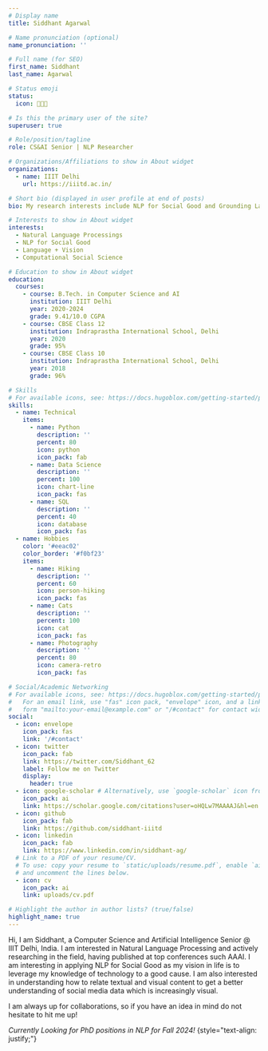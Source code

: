 ```yaml
---
# Display name
title: Siddhant Agarwal

# Name pronunciation (optional)
name_pronunciation: ''

# Full name (for SEO)
first_name: Siddhant
last_name: Agarwal

# Status emoji
status:
  icon: 👨🏻‍💻

# Is this the primary user of the site?
superuser: true

# Role/position/tagline
role: CS&AI Senior | NLP Researcher

# Organizations/Affiliations to show in About widget
organizations:
  - name: IIIT Delhi
    url: https://iiitd.ac.in/

# Short bio (displayed in user profile at end of posts)
bio: My research interests include NLP for Social Good and Grounding Language with Vision.

# Interests to show in About widget
interests:
  - Natural Language Processings
  - NLP for Social Good
  - Language + Vision
  - Computational Social Science

# Education to show in About widget
education:
  courses:
    - course: B.Tech. in Computer Science and AI
      institution: IIIT Delhi
      year: 2020-2024
      grade: 9.41/10.0 CGPA
    - course: CBSE Class 12
      institution: Indraprastha International School, Delhi
      year: 2020
      grade: 95%
    - course: CBSE Class 10
      institution: Indraprastha International School, Delhi
      year: 2018
      grade: 96%

# Skills
# For available icons, see: https://docs.hugoblox.com/getting-started/page-builder/#icons
skills:
  - name: Technical
    items:
      - name: Python
        description: ''
        percent: 80
        icon: python
        icon_pack: fab
      - name: Data Science
        description: ''
        percent: 100
        icon: chart-line
        icon_pack: fas
      - name: SQL
        description: ''
        percent: 40
        icon: database
        icon_pack: fas
  - name: Hobbies
    color: '#eeac02'
    color_border: '#f0bf23'
    items:
      - name: Hiking
        description: ''
        percent: 60
        icon: person-hiking
        icon_pack: fas
      - name: Cats
        description: ''
        percent: 100
        icon: cat
        icon_pack: fas
      - name: Photography
        description: ''
        percent: 80
        icon: camera-retro
        icon_pack: fas

# Social/Academic Networking
# For available icons, see: https://docs.hugoblox.com/getting-started/page-builder/#icons
#   For an email link, use "fas" icon pack, "envelope" icon, and a link in the
#   form "mailto:your-email@example.com" or "/#contact" for contact widget.
social:
  - icon: envelope
    icon_pack: fas
    link: '/#contact'
  - icon: twitter
    icon_pack: fab
    link: https://twitter.com/Siddhant_62
    label: Follow me on Twitter
    display:
      header: true
  - icon: google-scholar # Alternatively, use `google-scholar` icon from `ai` icon pack
    icon_pack: ai
    link: https://scholar.google.com/citations?user=oHQLw7MAAAAJ&hl=en
  - icon: github
    icon_pack: fab
    link: https://github.com/siddhant-iiitd
  - icon: linkedin
    icon_pack: fab
    link: https://www.linkedin.com/in/siddhant-ag/
  # Link to a PDF of your resume/CV.
  # To use: copy your resume to `static/uploads/resume.pdf`, enable `ai` icons in `params.yaml`,
  # and uncomment the lines below.
  - icon: cv
    icon_pack: ai
    link: uploads/cv.pdf

# Highlight the author in author lists? (true/false)
highlight_name: true
---
```


Hi, I am Siddhant, a Computer Science and Artificial Intelligence Senior @ IIIT Delhi, India. I am interested in Natural Language Processing and actively researching in the field, having published at top conferences such AAAI. I am interesting in applying NLP for Social Good as my vision in life is to leverage my knowledge of technology to a good cause. I am also interested in understanding how to relate textual and visual content to get a better understanding of social media data which is increasingly visual.

I am always up for collaborations, so if you have an idea in mind do not hesitate to hit me up!

*Currently Looking for PhD positions in NLP for Fall 2024!*
{style="text-align: justify;"}
